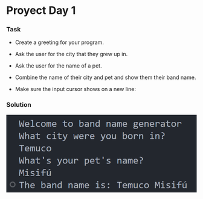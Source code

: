 
# Proyect Day 1

### Task

- Create a greeting for your program.

- Ask the user for the city that they grew up in.

- Ask the user for the name of a pet.

- Combine the name of their city and pet and show them their band name.

- Make sure the input cursor shows on a new line:


### Solution

![solution](solution-img.png)

